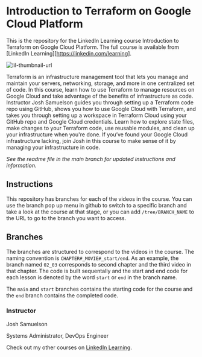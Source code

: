 # Introduction to Terraform on Google Cloud Platform
This is the repository for the LinkedIn Learning course Introduction to Terraform on Google Cloud Platform. The full course is available from [LinkedIn Learning][https://linkedin.com/learning].

![lil-thumbnail-url]

Terraform is an infrastructure management tool that lets you manage and maintain your servers, networking, storage, and more in one centralized set of code. In this course, learn how to use Terraform to manage resources on Google Cloud and take advantage of the benefits of infrastructure as code. Instructor Josh Samuelson guides you through setting up a Terraform code repo using GitHub, shows you how to use Google Cloud with Terraform, and takes you through setting up a workspace in Terraform Cloud using your GitHub repo and Google Cloud credentials. Learn how to explore state files, make changes to your Terraform code, use reusable modules, and clean up your infrastructure when you're done. If you’ve found your Google Cloud infrastructure lacking, join Josh in this course to make sense of it by managing your infrastructure in code.

_See the readme file in the main branch for updated instructions and information._
## Instructions
This repository has branches for each of the videos in the course. You can use the branch pop up menu in github to switch to a specific branch and take a look at the course at that stage, or you can add `/tree/BRANCH_NAME` to the URL to go to the branch you want to access.

## Branches
The branches are structured to correspond to the videos in the course. The naming convention is `CHAPTER#_MOVIE#_start/end`. As an example, the branch named `02_03` corresponds to second chapter and the third video in that chapter. The code is built sequentally and the start and end code for each lesson is denoted by the word `start` or `end` in the branch name. 

The `main` and `start` branches contains the starting code for the course and the `end` branch contains the completed code.

### Instructor

Josh Samuelson

Systems Administrator, DevOps Engineer
              

Check out my other courses on [LinkedIn Learning](https://www.linkedin.com/learning/instructors/josh-samuelson?u=104).


[0]: # (Replace these placeholder URLs with actual course URLs)

[lil-course-url]: https://www.linkedin.com/learning/introduction-to-terraform-on-google-cloud-platform
[lil-thumbnail-url]: https://media.licdn.com/dms/image/D4D0DAQG-tVVvLSYwLg/learning-public-crop_675_1200/0/1707866981241?e=2147483647&v=beta&t=i3cBujXPDh7_dfqGmPX9ZWy83CsJjy6heqdYtuiVU-8
